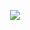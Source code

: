 <p align="center">
  <img src="https://cx-discourse-user-uploads.s3.dualstack.us-east-1.amazonaws.com/original/1X/b94327ea14b2ad93b9fb610fe413c6981d54dcac.png" />
</p>

